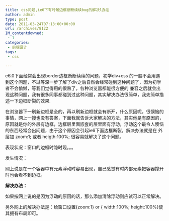 ```yaml
---
title: css问题,ie6下有时候边框断断续续bug的解决l办法
author: admin
type: post
date: 2011-03-24T07:13:00+00:00
url: /archives/8122
IM_contentdowned:
 - 1
categories:
 - 前端设计
tags:
 - css

---
```

e6.0下面经常会出现border边框断断续续的问题，初学div+css 的一般不会用遇到这个问题，不过等深一步了解了div之后自然会经常碰到这种问题了，因为初学者不会偷懒，等我们觉得用的很熟了，各种浏览器都能很方便的 兼容之后就会出现这种问题，我有很多同事都碰到过这种问题，其实解决办法很简单，我先简单描述一下边框断裂的效果.

在浏览器下一刷新边框是全的，再以刷新边框就会有断开，什么原因呢，很懊恼的事情，网上一搜也没有答案，下面我就告诉大家解决的方法，其实他是有原因的， 原因就是你的外层有边框，边框层里面嵌套的层里面有浮动，浮动这个最令人懊恼的东西经常会出问题，由于这个原因会引起ie6下面边框断裂，解决办法就是在 外层加 zoom:1; 或者 heigth:100%; 很容易就解决了这个问题。

表现状况：窗口的边框时隐时现。。。

发生情况：

网上说是在一个容器中有元素浮动时容易出现，自己感觉有时内部元素把容器撑开时也会看不到边框。

**解决办法：**

如果按网上说的是因为浮动的原因的话，那么添加清除浮动则应试可以正常解决。

另外网上的解决办法是：给窗口设置{zoom:1} or { width:100%; height:100%}使其拥有布局即可。